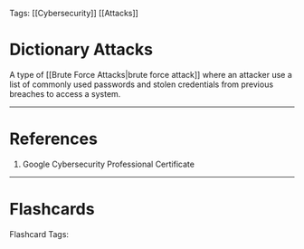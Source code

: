 Tags: [[Cybersecurity]] [[Attacks]]
# Dictionary Attacks

A type of [[Brute Force Attacks|brute force attack]] where an attacker use a list of commonly used passwords and stolen credentials from previous breaches to access a system.

---
# References

1. Google Cybersecurity Professional Certificate

---
# Flashcards

Flashcard Tags: 